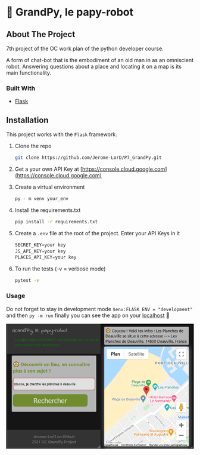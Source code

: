 # 👴 GrandPy, le papy-robot

## About The Project
7th project of the OC work plan of the python developer course.

A form of chat-bot that is the embodiment of an old man in as an omniscient robot. Answering questions about a place and locating it on a map is its main functionality.

### Built With
* [Flask](https://flask.palletsprojects.com/en/2.0.x/)

## Installation

This project works with the `Flask` framework.

1. Clone the repo
   ```sh
   git clone https://github.com/Jerome-LorD/P7_GrandPy.git
   ```
2. Get a your own API Key at [https://console.cloud.google.com](https://console.cloud.google.com)

3. Create a virtual environment
   ```sh
   py - m venv your_env
   ```
4. Install the requirements.txt
   ```sh
   pip install -r requirements.txt
   ```
5. Create a `.env` file at the root of the project. Enter your API Keys in it
   ```py
   SECRET_KEY=your key
   JS_API_KEY=your key
   PLACES_API_KEY=your key
   ```
6. To run the tests (-v = verbose mode)
   ```sh
   pytest -v
   ```

### Usage
Do not forget to stay in development mode
`$env:FLASK_ENV = "development"`
and then `py -m run`
finally you can see the app on your [localhost](http://127.0.0.1:5000) 👴

![](app/static/img/grandpy.png) 